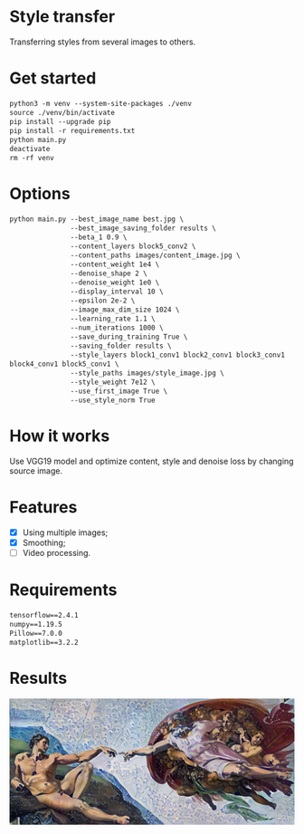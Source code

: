 # Style transfer
Transferring styles from several images to others.

# Get started
```
python3 -m venv --system-site-packages ./venv
source ./venv/bin/activate
pip install --upgrade pip
pip install -r requirements.txt
python main.py
deactivate
rm -rf venv
```

# Options
```
python main.py --best_image_name best.jpg \
               --best_image_saving_folder results \
               --beta_1 0.9 \
               --content_layers block5_conv2 \
               --content_paths images/content_image.jpg \
               --content_weight 1e4 \
               --denoise_shape 2 \
               --denoise_weight 1e0 \
               --display_interval 10 \
               --epsilon 2e-2 \
               --image_max_dim_size 1024 \
               --learning_rate 1.1 \
               --num_iterations 1000 \
               --save_during_training True \
               --saving_folder results \
               --style_layers block1_conv1 block2_conv1 block3_conv1 block4_conv1 block5_conv1 \
               --style_paths images/style_image.jpg \
               --style_weight 7e12 \
               --use_first_image True \
               --use_style_norm True
```

# How it works
Use VGG19 model and optimize content, style and denoise loss by changing source image.

# Features
- [x] Using multiple images;
- [x] Smoothing;
- [ ] Video processing.

# Requirements
```
tensorflow==2.4.1
numpy==1.19.5
Pillow==7.0.0
matplotlib==3.2.2
```

# Results
![](results/best.jpg)

